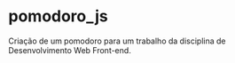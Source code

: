 # pomodoro_js
 Criação de um pomodoro para um trabalho da disciplina de Desenvolvimento Web Front-end.
